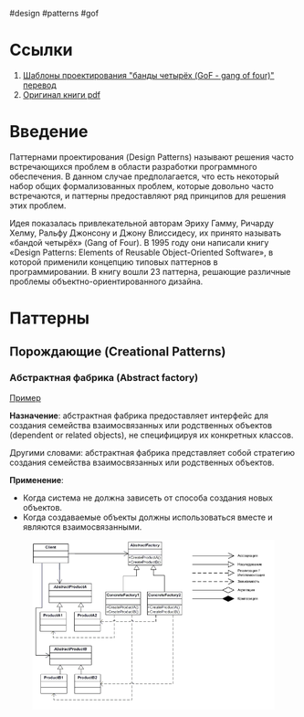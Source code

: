 #design #patterns #gof

# Ссылки

1. [Шаблоны проектирования "банды четырёх (GoF - gang of four)" перевод](https://bool.dev/blog/detail/gof-design-patterns)
2. [Оригинал книги pdf](https://github.com/media-lib/prog_lib/blob/master/general/Gang%20of%20Four%20-%20Design%20Patterns%20-%20Elements%20of%20Reusable%20Object-Oriented%20Software.pdf)

# Введение

Паттернами проектирования (Design Patterns) называют решения часто встречающихся проблем в области
разработки программного обеспечения. В данном случае предполагается, что есть некоторый набор общих
формализованных проблем, которые довольно часто встречаются, и паттерны предоставляют ряд принципов
для решения этих проблем.

Идея показалась привлекательной авторам Эриху Гамму, Ричарду Хелму, Ральфу Джонсону и Джону
Влиссидесу, их принято называть «бандой четырёх» (Gang of Four). В 1995 году они написали книгу
«Design Patterns: Elements of Reusable Object-Oriented Software», в которой применили концепцию
типовых паттернов в программировании. В книгу вошли 23 паттерна, решающие различные проблемы
объектно-ориентированного дизайна.

# Паттерны

## Порождающие (Creational Patterns)

### Абстрактная фабрика (Abstract factory)

[Пример](examples\abstract-factory.py)

**Назначение**: абстрактная фабрика предоставляет интерфейс для создания семейства взаимосвязанных
или родственных объектов (dependent or related objects), не специфицируя их конкретных классов.

Другими словами: абстрактная фабрика представляет собой стратегию создания семейства взаимосвязанных
или родственных объектов.

**Применение**:

* Когда система не должна зависеть от способа создания новых объектов.
* Когда создаваемые объекты должны использоваться вместе и являются взаимосвязанными.

<figure style="text-align: center">
    <img src=".images\abstract-fabric.png" alt="abstract-fabric">
</figure>
